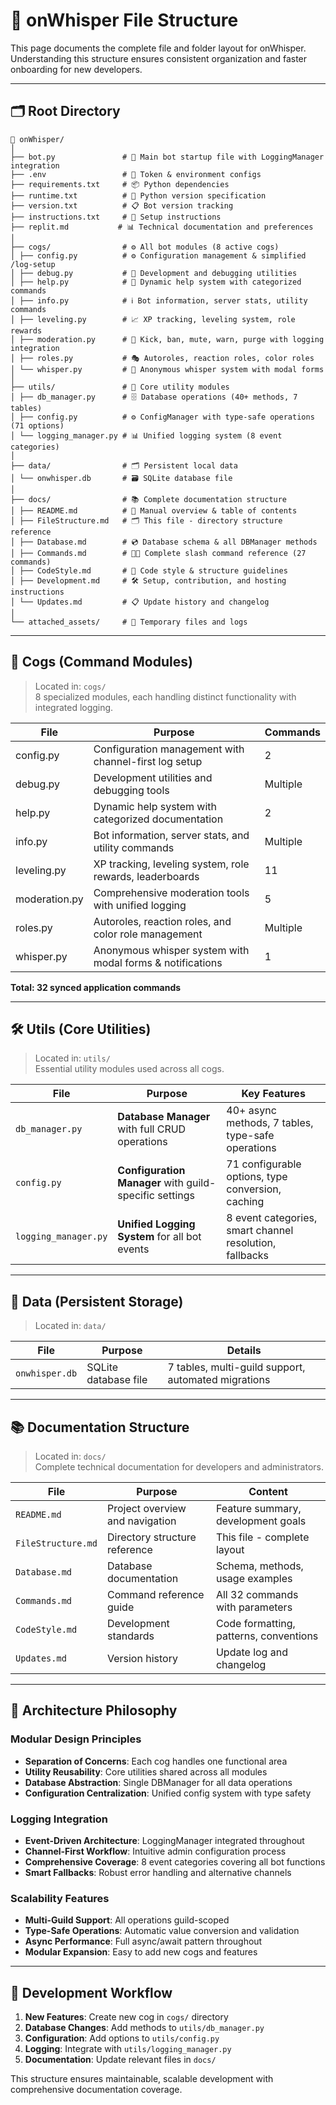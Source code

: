 # 📂 onWhisper File Structure

This page documents the complete file and folder layout for onWhisper.  
Understanding this structure ensures consistent organization and faster onboarding for new developers.

---

## 🗂 Root Directory

```
📂 onWhisper/  
│  
├── bot.py               # 🚀 Main bot startup file with LoggingManager integration
├── .env                 # 🔐 Token & environment configs  
├── requirements.txt     # 📦 Python dependencies
├── runtime.txt          # 🐍 Python version specification
├── version.txt          # 📋 Bot version tracking
├── instructions.txt     # 📝 Setup instructions
├── replit.md           # 📊 Technical documentation and preferences
│  
├── cogs/                # ⚙️ All bot modules (8 active cogs)  
│ ├── config.py          # ⚙️ Configuration management & simplified /log-setup
│ ├── debug.py           # 🔧 Development and debugging utilities
│ ├── help.py            # 📖 Dynamic help system with categorized commands
│ ├── info.py            # ℹ️ Bot information, server stats, utility commands
│ ├── leveling.py        # 📈 XP tracking, leveling system, role rewards
│ ├── moderation.py      # 🔨 Kick, ban, mute, warn, purge with logging integration
│ ├── roles.py           # 🎭 Autoroles, reaction roles, color roles
│ └── whisper.py         # 🤫 Anonymous whisper system with modal forms
│  
├── utils/               # 🧠 Core utility modules  
│ ├── db_manager.py      # 🗄️ Database operations (40+ methods, 7 tables)
│ ├── config.py          # ⚙️ ConfigManager with type-safe operations (71 options)
│ └── logging_manager.py # 📊 Unified logging system (8 event categories)
│  
├── data/                # 🗂 Persistent local data  
│ └── onwhisper.db       # 🗃 SQLite database file  
│  
├── docs/                # 📚 Complete documentation structure
│ ├── README.md          # 📝 Manual overview & table of contents  
│ ├── FileStructure.md   # 🗂 This file - directory structure reference  
│ ├── Database.md        # 💿 Database schema & all DBManager methods
│ ├── Commands.md        # 🧑‍💻 Complete slash command reference (27 commands)
│ ├── CodeStyle.md       # 🎨 Code style & structure guidelines
│ ├── Development.md     # 🛠️ Setup, contribution, and hosting instructions
│ └── Updates.md         # 📋 Update history and changelog
│  
└── attached_assets/     # 📎 Temporary files and logs
```

---

## 📁 Cogs (Command Modules)

> Located in: `cogs/`  
> 8 specialized modules, each handling distinct functionality with integrated logging.

| File          | Purpose                                                     | Commands |
|---------------|-------------------------------------------------------------|----------|
| config.py     | Configuration management with channel-first log setup      | 2        |
| debug.py      | Development utilities and debugging tools                   | Multiple |
| help.py       | Dynamic help system with categorized documentation         | 2        |
| info.py       | Bot information, server stats, and utility commands        | Multiple |
| leveling.py   | XP tracking, leveling system, role rewards, leaderboards   | 11       |
| moderation.py | Comprehensive moderation tools with unified logging        | 5        |
| roles.py      | Autoroles, reaction roles, and color role management       | Multiple |
| whisper.py    | Anonymous whisper system with modal forms & notifications  | 1        |

**Total: 32 synced application commands**

---

## 🛠 Utils (Core Utilities)

> Located in: `utils/`  
> Essential utility modules used across all cogs.

| File | Purpose | Key Features |
|------|---------|--------------|
| `db_manager.py` | **Database Manager** with full CRUD operations | 40+ async methods, 7 tables, type-safe operations |
| `config.py` | **Configuration Manager** with guild-specific settings | 71 configurable options, type conversion, caching |
| `logging_manager.py` | **Unified Logging System** for all bot events | 8 event categories, smart channel resolution, fallbacks |

---

## 💾 Data (Persistent Storage)

> Located in: `data/`  

| File | Purpose | Details |
|------|---------|---------|
| `onwhisper.db` | SQLite database file | 7 tables, multi-guild support, automated migrations |

---

## 📚 Documentation Structure

> Located in: `docs/`  
> Complete technical documentation for developers and administrators.

| File | Purpose | Content |
|------|---------|---------|
| `README.md` | Project overview and navigation | Feature summary, development goals |
| `FileStructure.md` | Directory structure reference | This file - complete layout |
| `Database.md` | Database documentation | Schema, methods, usage examples |
| `Commands.md` | Command reference guide | All 32 commands with parameters |
| `CodeStyle.md` | Development standards | Code formatting, patterns, conventions |
| `Updates.md` | Version history | Update log and changelog |

---

## 📌 Architecture Philosophy

### **Modular Design Principles**
- **Separation of Concerns**: Each cog handles one functional area
- **Utility Reusability**: Core utilities shared across all modules  
- **Database Abstraction**: Single DBManager for all data operations
- **Configuration Centralization**: Unified config system with type safety

### **Logging Integration**
- **Event-Driven Architecture**: LoggingManager integrated throughout
- **Channel-First Workflow**: Intuitive admin configuration process
- **Comprehensive Coverage**: 8 event categories covering all bot functions
- **Smart Fallbacks**: Robust error handling and alternative channels

### **Scalability Features**
- **Multi-Guild Support**: All operations guild-scoped
- **Type-Safe Operations**: Automatic value conversion and validation
- **Async Performance**: Full async/await pattern throughout
- **Modular Expansion**: Easy to add new cogs and features

---

## 🔄 Development Workflow

1. **New Features**: Create new cog in `cogs/` directory
2. **Database Changes**: Add methods to `utils/db_manager.py`
3. **Configuration**: Add options to `utils/config.py`
4. **Logging**: Integrate with `utils/logging_manager.py`
5. **Documentation**: Update relevant files in `docs/`

This structure ensures maintainable, scalable development with comprehensive documentation coverage.